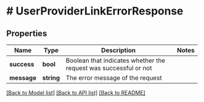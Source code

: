 # # UserProviderLinkErrorResponse

## Properties

Name | Type | Description | Notes
------------ | ------------- | ------------- | -------------
**success** | **bool** | Boolean that indicates whether the request was successful or not |
**message** | **string** | The error message of the request |

[[Back to Model list]](../README.md#documentation-for-models) [[Back to API list]](../README.md#documentation-for-api-endpoints) [[Back to README]](../README.md)
